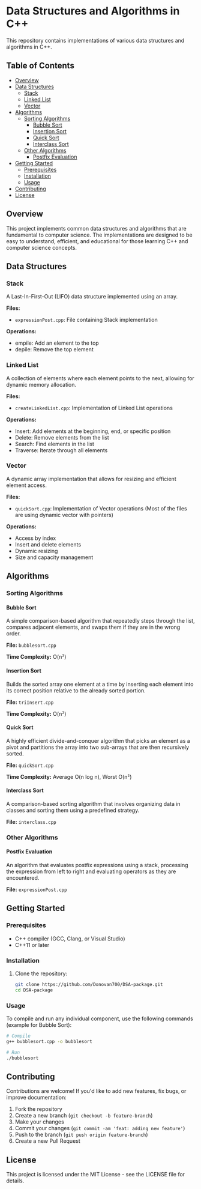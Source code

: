 # Data Structures and Algorithms in C++

This repository contains implementations of various data structures and algorithms in C++.

## Table of Contents
- [Overview](#overview)
- [Data Structures](#data-structures)
  - [Stack](#stack)
  - [Linked List](#linked-list)
  - [Vector](#vector)
- [Algorithms](#algorithms)
  - [Sorting Algorithms](#sorting-algorithms)
    - [Bubble Sort](#bubble-sort)
    - [Insertion Sort](#insertion-sort)
    - [Quick Sort](#quick-sort)
    - [Interclass Sort](#interclass-sort)
  - [Other Algorithms](#other-algorithms)
    - [Postfix Evaluation](#postfix-evaluation)
- [Getting Started](#getting-started)
  - [Prerequisites](#prerequisites)
  - [Installation](#installation)
  - [Usage](#usage)
- [Contributing](#contributing)
- [License](#license)

## Overview

This project implements common data structures and algorithms that are fundamental to computer science. The implementations are designed to be easy to understand, efficient, and educational for those learning C++ and computer science concepts.

## Data Structures

### Stack

A Last-In-First-Out (LIFO) data structure implemented using an array.

**Files:**
- `expressionPost.cpp`: File containing Stack implementation

**Operations:**
- empile: Add an element to the top
- depile: Remove the top element

### Linked List

A collection of elements where each element points to the next, allowing for dynamic memory allocation.

**Files:**
- `createLinkedList.cpp`: Implementation of Linked List operations

**Operations:**
- Insert: Add elements at the beginning, end, or specific position
- Delete: Remove elements from the list
- Search: Find elements in the list
- Traverse: Iterate through all elements

### Vector

A dynamic array implementation that allows for resizing and efficient element access.

**Files:**
- `quickSort.cpp`: Implementation of Vector operations
(Most of the files are using dynamic vector with pointers)

**Operations:**
- Access by index
- Insert and delete elements
- Dynamic resizing
- Size and capacity management

## Algorithms

### Sorting Algorithms

#### Bubble Sort

A simple comparison-based algorithm that repeatedly steps through the list, compares adjacent elements, and swaps them if they are in the wrong order.

**File:** `bubblesort.cpp`

**Time Complexity:** O(n²)

#### Insertion Sort

Builds the sorted array one element at a time by inserting each element into its correct position relative to the already sorted portion.

**File:** `triInsert.cpp`

**Time Complexity:** O(n²)

#### Quick Sort

A highly efficient divide-and-conquer algorithm that picks an element as a pivot and partitions the array into two sub-arrays that are then recursively sorted.

**File:** `quickSort.cpp`

**Time Complexity:** Average O(n log n), Worst O(n²)

#### Interclass Sort

A comparison-based sorting algorithm that involves organizing data in classes and sorting them using a predefined strategy.

**File:** `interclass.cpp`

### Other Algorithms

#### Postfix Evaluation

An algorithm that evaluates postfix expressions using a stack, processing the expression from left to right and evaluating operators as they are encountered.

**File:** `expressionPost.cpp`

## Getting Started

### Prerequisites

- C++ compiler (GCC, Clang, or Visual Studio)
- C++11 or later

### Installation

1. Clone the repository:
   ```bash
   git clone https://github.com/Donovan700/DSA-package.git
   cd DSA-package
   ```

### Usage

To compile and run any individual component, use the following commands (example for Bubble Sort):

```bash
# Compile
g++ bubblesort.cpp -o bubblesort

# Run
./bubblesort
```

## Contributing

Contributions are welcome! If you'd like to add new features, fix bugs, or improve documentation:

1. Fork the repository
2. Create a new branch (`git checkout -b feature-branch`)
3. Make your changes
4. Commit your changes (`git commit -am 'feat: adding new feature'`)
5. Push to the branch (`git push origin feature-branch`)
6. Create a new Pull Request

## License

This project is licensed under the MIT License - see the LICENSE file for details.